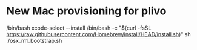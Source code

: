 # New Mac provisioning for plivo

/bin/bash
xcode-select --install 
/bin/bash -c "$(curl -fsSL https://raw.githubusercontent.com/Homebrew/install/HEAD/install.sh)"
sh ./osx_m1_bootstrap.sh
